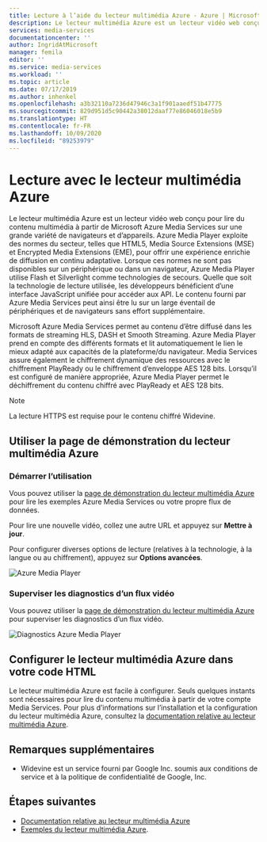 ```yaml
---
title: Lecture à l’aide du lecteur multimédia Azure - Azure | Microsoft Docs
description: Le lecteur multimédia Azure est un lecteur vidéo web conçu pour lire du contenu multimédia à partir de Microsoft Azure Media Services sur une grande variété de navigateurs et d’appareils.
services: media-services
documentationcenter: ''
author: IngridAtMicrosoft
manager: femila
editor: ''
ms.service: media-services
ms.workload: ''
ms.topic: article
ms.date: 07/17/2019
ms.author: inhenkel
ms.openlocfilehash: a3b32110a7236d47946c3a1f901aaedf51b47775
ms.sourcegitcommit: 829d951d5c90442a38012daaf77e86046018e5b9
ms.translationtype: HT
ms.contentlocale: fr-FR
ms.lasthandoff: 10/09/2020
ms.locfileid: "89253979"
---
```

# <a name="playback-with-azure-media-player"></a>Lecture avec le lecteur multimédia Azure

Le lecteur multimédia Azure est un lecteur vidéo web conçu pour lire du contenu multimédia à partir de Microsoft Azure Media Services sur une grande variété de navigateurs et d’appareils. Azure Media Player exploite des normes du secteur, telles que HTML5, Media Source Extensions (MSE) et Encrypted Media Extensions (EME), pour offrir une expérience enrichie de diffusion en continu adaptative. Lorsque ces normes ne sont pas disponibles sur un périphérique ou dans un navigateur, Azure Media Player utilise Flash et Silverlight comme technologies de secours. Quelle que soit la technologie de lecture utilisée, les développeurs bénéficient d’une interface JavaScript unifiée pour accéder aux API. Le contenu fourni par Azure Media Services peut ainsi être lu sur un large éventail de périphériques et de navigateurs sans effort supplémentaire.

Microsoft Azure Media Services permet au contenu d’être diffusé dans les formats de streaming HLS, DASH et Smooth Streaming. Azure Media Player prend en compte des différents formats et lit automatiquement le lien le mieux adapté aux capacités de la plateforme/du navigateur. Media Services assure également le chiffrement dynamique des ressources avec le chiffrement PlayReady ou le chiffrement d’enveloppe AES 128 bits. Lorsqu’il est configuré de manière appropriée, Azure Media Player permet le déchiffrement du contenu chiffré avec PlayReady et AES 128 bits.

> [!NOTE]
> La lecture HTTPS est requise pour le contenu chiffré Widevine.

## <a name="use-azure-media-player-demo-page"></a>Utiliser la page de démonstration du lecteur multimédia Azure

### <a name="start-using"></a>Démarrer l’utilisation

Vous pouvez utiliser la [page de démonstration du lecteur multimédia Azure](https://aka.ms/azuremediaplayer) pour lire les exemples Azure Media Services ou votre propre flux de données.  

Pour lire une nouvelle vidéo, collez une autre URL et appuyez sur **Mettre à jour**.

Pour configurer diverses options de lecture (relatives à la technologie, à la langue ou au chiffrement), appuyez sur **Options avancées**.

![Azure Media Player](./media/azure-media-player/home-page.png)

### <a name="monitor-diagnostics-of-a-video-stream"></a>Superviser les diagnostics d’un flux vidéo

Vous pouvez utiliser la [page de démonstration du lecteur multimédia Azure](https://aka.ms/azuremediaplayer) pour superviser les diagnostics d’un flux vidéo.

![Diagnostics Azure Media Player](./media/azure-media-player/diagnostics.png)

## <a name="set-up-azure-media-player-in-your-html"></a>Configurer le lecteur multimédia Azure dans votre code HTML

Le lecteur multimédia Azure est facile à configurer. Seuls quelques instants sont nécessaires pour lire du contenu multimédia à partir de votre compte Media Services. Pour plus d’informations sur l’installation et la configuration du lecteur multimédia Azure, consultez la [documentation relative au lecteur multimédia Azure](../azure-media-player/azure-media-player-overview.md).

## <a name="additional-notes"></a>Remarques supplémentaires

* Widevine est un service fourni par Google Inc. soumis aux conditions de service et à la politique de confidentialité de Google, Inc.

## <a name="next-steps"></a>Étapes suivantes

* [Documentation relative au lecteur multimédia Azure](../azure-media-player/azure-media-player-overview.md)
* [Exemples du lecteur multimédia Azure](https://github.com/Azure-Samples/azure-media-player-samples).